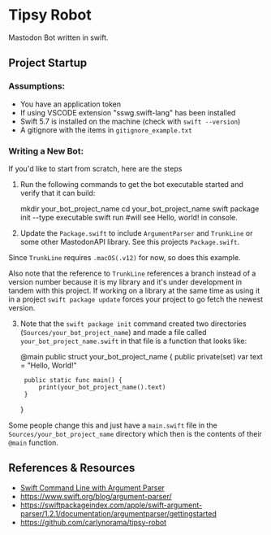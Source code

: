 # Tipsy Robot

Mastodon Bot written in swift. 


## Project Startup

### Assumptions: 
- You have an application token 
- If using VSCODE  extension "sswg.swift-lang" has been installed 
- Swift 5.7 is installed on the machine (check with `swift --version`)
- A gitignore with the items in `gitignore_example.txt`

### Writing a New Bot: 

If you'd like to start from scratch, here are the steps

1) Run the following commands to get the bot executable started and verify that it can build:

    mkdir your_bot_project_name
    cd your_bot_project_name
    swift package init --type executable
    swift run                                   #will see Hello, world! in console. 

2) Update the `Package.swift` to include `ArgumentParser` and `TrunkLine` or some other MastodonAPI library. See this projects `Package.swift`. 

Since `TrunkLine` requires `.macOS(.v12)` for now, so does this example. 

Also note that the reference to `TrunkLine` references a branch instead of a version number because it is my library and it's under development in tandem with this project. If working on a library at the same time as using it in a project `swift package update` forces your project to go fetch the newest version. 

3) Note that the `swift package init` command created two directories (`Sources/your_bot_project_name`) and made a file called `your_bot_project_name.swift` in that file is a function that looks like:

    @main
    public struct your_bot_project_name {
        public private(set) var text = "Hello, World!"

        public static func main() {
            print(your_bot_project_name().text)
        }
    }

Some people change this and just have a `main.swift` file in the `Sources/your_bot_project_name` directory which then is the contents of their `@main` function. 



## References & Resources

- [Swift Command Line with Argument Parser](https://www.youtube.com/watch?v=pQt71tLmiac)
- https://www.swift.org/blog/argument-parser/
- https://swiftpackageindex.com/apple/swift-argument-parser/1.2.1/documentation/argumentparser/gettingstarted
- https://github.com/carlynorama/tipsy-robot
